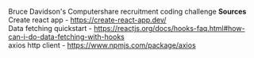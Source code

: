 Bruce Davidson's Computershare recruitment coding challenge
<b>Sources</b><br />
Create react app - https://create-react-app.dev/ <br/>
Data fetching quickstart - https://reactjs.org/docs/hooks-faq.html#how-can-i-do-data-fetching-with-hooks <br/>
axios http client - https://www.npmjs.com/package/axios <br/>


